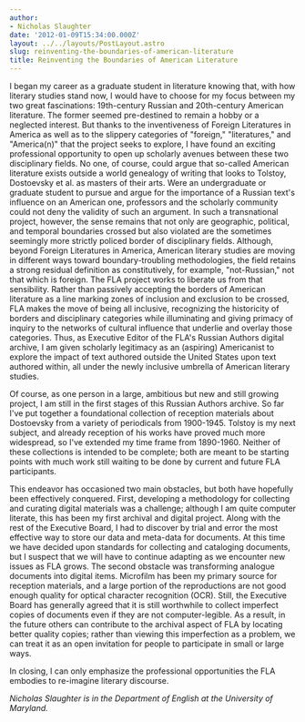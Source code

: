 ```yaml
---
author:
- Nicholas Slaughter
date: '2012-01-09T15:34:00.000Z'
layout: ../../layouts/PostLayout.astro
slug: reinventing-the-boundaries-of-american-literature
title: Reinventing the Boundaries of American Literature
---
```


I began my career as a graduate student in literature knowing that, with how literary studies stand now, I would have to choose for my focus between my two great fascinations: 19th-century Russian and 20th-century American literature. The former seemed pre-destined to remain a hobby or a neglected interest. But thanks to the inventiveness of Foreign Literatures in America as well as to the slippery categories of "foreign," "literatures," and "America(n)" that the project seeks to explore, I have found an exciting professional opportunity to open up scholarly avenues between these two disciplinary fields. No one, of course, could argue that so-called American literature exists outside a world genealogy of writing that looks to Tolstoy, Dostoevsky et al. as masters of their arts. Were an undergraduate or graduate student to pursue and argue for the importance of a Russian text's influence on an American one, professors and the scholarly community could not deny the validity of such an argument. In such a transnational project, however, the sense remains that not only are geographic, political, and temporal boundaries crossed but also violated are the sometimes seemingly more strictly policed border of disciplinary fields. Although, beyond Foreign Literatures in America, American literary studies are moving in different ways toward boundary-troubling methodologies, the field retains a strong residual definition as constitutively, for example, "not-Russian," not that which is foreign. The FLA project works to liberate us from that sensibility. Rather than passively accepting the borders of American literature as a line marking zones of inclusion and exclusion to be crossed, FLA makes the move of being all inclusive, recognizing the historicity of borders and disciplinary categories while illuminating and giving primacy of inquiry to the networks of cultural influence that underlie and overlay those categories. Thus, as Executive Editor of the FLA's Russian Authors digital archive, I am given scholarly legitimacy as an (aspiring) Americanist to explore the impact of text authored outside the United States upon text authored within, all under the newly inclusive umbrella of American literary studies.

Of course, as one person in a large, ambitious but new and still growing project, I am still in the first stages of this Russian Authors archive. So far I've put together a foundational collection of reception materials about Dostoevsky from a variety of periodicals from 1900-1945. Tolstoy is my next subject, and already reception of his works have proved much more widespread, so I've extended my time frame from 1890-1960. Neither of these collections is intended to be complete; both are meant to be starting points with much work still waiting to be done by current and future FLA participants.

This endeavor has occasioned two main obstacles, but both have hopefully been effectively conquered. First, developing a methodology for collecting and curating digital materials was a challenge; although I am quite computer literate, this has been my first archival and digital project. Along with the rest of the Executive Board, I had to discover by trial and error the most effective way to store our data and meta-data for documents. At this time we have decided upon standards for collecting and cataloging documents, but I suspect that we will have to continue adapting as we encounter new issues as FLA grows. The second obstacle was transforming analogue documents into digital items. Microfilm has been my primary source for reception materials, and a large portion of the reproductions are not good enough quality for optical character recognition (OCR). Still, the Executive Board has generally agreed that it is still worthwhile to collect imperfect copies of documents even if they are not computer-legible. As a result, in the future others can contribute to the archival aspect of FLA by locating better quality copies; rather than viewing this imperfection as a problem, we can treat it as an open invitation for people to participate in small or large ways.

In closing, I can only emphasize the professional opportunities the FLA embodies to re-imagine literary discourse.

_Nicholas Slaughter is in the Department of English at the University of Maryland._